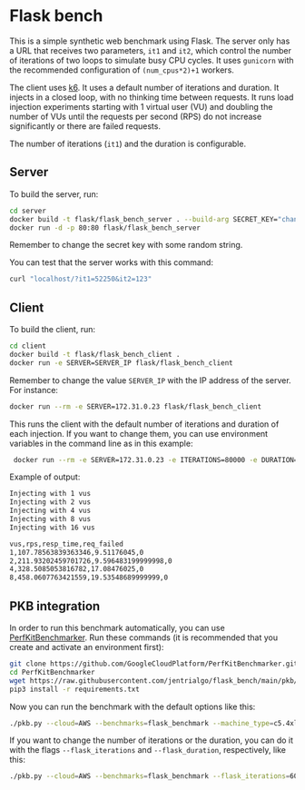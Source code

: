 # Flask bench

This is a simple synthetic web benchmark using Flask. The server only has a URL
that receives two parameters, `it1` and `it2`, which control the number of
iterations of two loops to simulate busy CPU cycles. It uses `gunicorn` with the
recommended configuration of `(num_cpus*2)+1` workers.

The client uses [k6](https://k6.io/). It uses a default number of iterations and
duration. It injects in a closed loop, with no thinking time between requests.
It runs load injection experiments starting with 1 virtual user (VU) and
doubling the number of VUs until the requests per second (RPS) do not increase
significantly or there are failed requests.

The number of iterations (`it1`) and the duration is configurable.

## Server

To build the server, run:

```bash
cd server
docker build -t flask/flask_bench_server . --build-arg SECRET_KEY="change_me"
docker run -d -p 80:80 flask/flask_bench_server
```

Remember to change the secret key with some random string.

You can test that the server works with this command:

```bash
curl "localhost/?it1=52250&it2=123"
```

## Client

To build the client, run:

```bash
cd client
docker build -t flask/flask_bench_client .
docker run -e SERVER=SERVER_IP flask/flask_bench_client
```

Remember to change the value `SERVER_IP` with the IP address of the server. For
instance:

```bash
docker run --rm -e SERVER=172.31.0.23 flask/flask_bench_client
```

This runs the client with the default number of iterations and duration of each
injection. If you want to change them, you can use environment variables in the
command line as in this example:

```bash
 docker run --rm -e SERVER=172.31.0.23 -e ITERATIONS=80000 -e DURATION=1s flask/flask_bench_client
```

Example of output:

```bash
Injecting with 1 vus
Injecting with 2 vus
Injecting with 4 vus
Injecting with 8 vus
Injecting with 16 vus

vus,rps,resp_time,req_failed
1,107.78563839363346,9.51176045,0
2,211.93202459701726,9.596483199999998,0
4,328.5085053816782,17.08476025,0
8,458.0607763421559,19.53548689999999,0
```

## PKB integration

In order to run this benchmark automatically, you can use
[PerfKitBenchmarker](https://googlecloudplatform.github.io/PerfKitBenchmarker/).
Run these commands (it is recommended that you create and activate an
environment first):

```bash
git clone https://github.com/GoogleCloudPlatform/PerfKitBenchmarker.git
cd PerfKitBenchmarker
wget https://raw.githubusercontent.com/jentrialgo/flask_bench/main/pkb/flaskbench_benchmark.py -P perfkitbenchmarker/linux_benchmarks
pip3 install -r requirements.txt
```

Now you can run the benchmark with the default options like this:

```bash
./pkb.py --cloud=AWS --benchmarks=flask_benchmark --machine_type=c5.4xlarge --zone=eu-central-1
```

If you want to change the number of iterations or the duration, you can do it
with the flags `--flask_iterations` and `--flask_duration`, respectively, like
this:

```bash
./pkb.py --cloud=AWS --benchmarks=flask_benchmark --flask_iterations=60000 --flask_duration=30s --machine_type=c5.4xlarge --zone=eu-central-1
```
